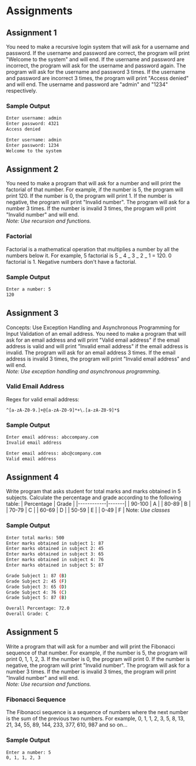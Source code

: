 # Assignments

## Assignment 1

You need to make a recursive login system that will ask for a username and password. If the username and password are correct, the program will print "Welcome to the system" and will end. If the username and password are incorrect, the program will ask for the username and password again. The program will ask for the username and password 3 times. If the username and password are incorrect 3 times, the program will print "Access denied" and will end. The username and password are "admin" and "1234" respectively.

### Sample Output

```bash
Enter username: admin
Enter password: 4321
Access denied

Enter username: admin
Enter password: 1234
Welcome to the system
```

## Assignment 2

You need to make a program that will ask for a number and will print the factorial of that number. For example, if the number is 5, the program will print 120. If the number is 0, the program will print 1. If the number is negative, the program will print "Invalid number". The program will ask for a number 3 times. If the number is invalid 3 times, the program will print "Invalid number" and will end. <br>
_Note: Use recursion and functions._

### Factorial

Factorial is a mathematical operation that multiplies a number by all the numbers below it. For example, 5 factorial is 5 _ 4 _ 3 _ 2 _ 1 = 120. 0 factorial is 1. Negative numbers don't have a factorial.

### Sample Output

```bash
Enter a number: 5
120
```

## Assignment 3

Concepts: Use Exception Handling and Asynchronous Programming for Input Validation of an email address.
You need to make a program that will ask for an email address and will print "Valid email address" if the email address is valid and will print "Invalid email address" if the email address is invalid. The program will ask for an email address 3 times. If the email address is invalid 3 times, the program will print "Invalid email address" and will end. <br>
_Note: Use exception handling and asynchronous programming._

### Valid Email Address

Regex for valid email address:

```
^[a-zA-Z0-9.]+@[a-zA-Z0-9]*+\.[a-zA-Z0-9]*$
```

### Sample Output

```bash
Enter email address: abccompany.com
Invalid email address

Enter email address: abc@company.com
Valid email address
```

## Assignment 4

Write program that asks student for total marks and marks obtained in 5 subjects.
Calculate the percentage and grade according to the following table:
| Percentage | Grade |
|------------|-------|
| 90-100 | A |
| 80-89 | B |
| 70-79 | C |
| 60-69 | D |
| 50-59 | E |
| 0-49 | F |
Note: _Use classes_

### Sample Output

```bash
Enter total marks: 500
Enter marks obtained in subject 1: 87
Enter marks obtained in subject 2: 45
Enter marks obtained in subject 3: 65
Enter marks obtained in subject 4: 76
Enter marks obtained in subject 5: 87

Grade Subject 1: 87 (B)
Grade Subject 2: 45 (F)
Grade Subject 3: 65 (D)
Grade Subject 4: 76 (C)
Grade Subject 5: 87 (B)

Overall Percentage: 72.0
Overall Grade: C
```

## Assignment 5

Write a program that will ask for a number and will print the Fibonacci sequence of that number. For example, if the number is 5, the program will print 0, 1, 1, 2, 3. If the number is 0, the program will print 0. If the number is negative, the program will print "Invalid number". The program will ask for a number 3 times. If the number is invalid 3 times, the program will print "Invalid number" and will end. <br>
_Note: Use recursion and functions._

### Fibonacci Sequence
The Fibonacci sequence is a sequence of numbers where the next number is the sum of the previous two numbers. For example, 0, 1, 1, 2, 3, 5, 8, 13, 21, 34, 55, 89, 144, 233, 377, 610, 987 and so on...

### Sample Output

```bash
Enter a number: 5
0, 1, 1, 2, 3
```